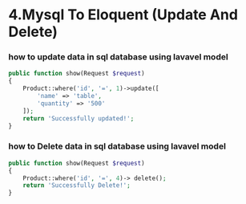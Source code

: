 # 4.Mysql To Eloquent (Update And Delete)

### how to update data in sql database using lavavel model

```php
public function show(Request $request)
{
    Product::where('id', '=', 1)->update([
        'name' => 'table',
        'quantity' => '500'
    ]);
    return 'Successfully updated!';
}
```

### how to Delete data in sql database using lavavel model

```php
public function show(Request $request)
{
    Product::where('id', '=', 4)-> delete();
    return 'Successfully Delete!';
}
```
